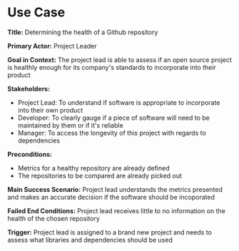 # Use Case

**Title:** Determining the health of a Github repository  

**Primary Actor:** Project Leader 

**Goal in Context:** The project lead is able to assess if an open source project is healthly enough for its company's standards to incorporate into their product  

**Stakeholders:**  
* Project Lead: To understand if software is appropriate to incorporate into their own product
* Developer: To clearly gauge if a piece of software will need to be maintained by them or if it's reliable
* Manager: To access the longevity of this project with regards to dependencies

**Preconditions:**  
* Metrics for a healthy repository are already defined
* The repositories to be compared are already picked out 

**Main Success Scenario:** Project lead understands the metrics presented and makes an accurate decision if the software should be incoporated  

**Failed End Conditions:** Project lead receives little to no information on the health of the chosen repository  

**Trigger:** Project lead is assigned to a brand new project and needs to assess what libraries and dependencies should be used  
